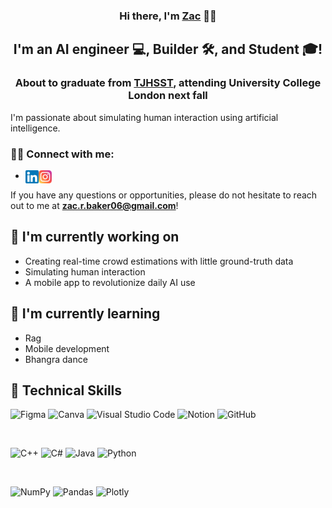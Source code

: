 
<!---
zacbakerr/zacbakerr is a ✨ special ✨ repository because its `README.md` (this file) appears on your GitHub profile.
You can click the Preview link to take a look at your changes.

<p align="center">
  <a href="https://tinyurl.com/JackLBlair" target="_blank" rel="noreferrer"><img src="https://github.com/JackBlair87/JackBlair87/blob/main/images/banner.png" alt="my banner"></a>
</p>
--->
<h3 align="center">
Hi there, I'm <a href="zacbaker.org" target="_blank" rel="noreferrer" alt="my website">Zac</a>  👋🏼</h3>

<h2 align="center">
I'm an AI engineer 💻, Builder 🛠, and Student 🎓!
</h2> 

<h3 align="center">
About to graduate from <a href="https://www.usnews.com/education/best-high-schools/virginia/districts/fairfax-county-public-schools/thomas-jefferson-high-school-for-science-and-technology-20461" target="_blank" rel="noreferrer" alt="My High School">TJHSST</a>, attending University College London next fall
</h3>

I'm passionate about simulating human interaction using artificial intelligence.

### 🤝🏼 Connect with me:

- <a href="https://www.linkedin.com/in/zac-baker-008b361b8/"><img align="left" src="https://github.com/JackBlair87/JackBlair87/blob/main/images/linkedin.png" alt="Zachary Baker | LinkedIn" width="21px"/></a>
<a href="https://www.instagram.com/zac.bakerr/"><img align="left" src="https://github.com/JackBlair87/JackBlair87/blob/main/images/instagram.png" alt="Zac Baker | Instagram" width="21px"/></a>

If you have any questions or opportunities, please do not hesitate to reach out to me at <b>zac.r.baker06@gmail.com</b>!

## 🔭 I'm currently working on

- Creating real-time crowd estimations with little ground-truth data
- Simulating human interaction
- A mobile app to revolutionize daily AI use

## 🌱 I'm currently learning

- Rag
- Mobile development
- Bhangra dance

## 💼 Technical Skills

![Figma](https://img.shields.io/badge/figma-%23F24E1E.svg?style=for-the-badge&logo=figma&logoColor=white)
![Canva](https://img.shields.io/badge/Canva-%2300C4CC.svg?style=for-the-badge&logo=Canva&logoColor=white)
![Visual Studio Code](https://img.shields.io/badge/Visual%20Studio%20Code-0078d7.svg?style=for-the-badge&logo=visual-studio-code&logoColor=white)
![Notion](https://img.shields.io/badge/Notion-%23000000.svg?style=for-the-badge&logo=notion&logoColor=white)
![GitHub](https://img.shields.io/badge/github-%23121011.svg?style=for-the-badge&logo=github&logoColor=white)

</br>

![C++](https://img.shields.io/badge/c++-%2300599C.svg?style=for-the-badge&logo=c%2B%2B&logoColor=white)
![C#](https://img.shields.io/badge/c%23-%23239120.svg?style=for-the-badge&logo=c-sharp&logoColor=white)
![Java](https://img.shields.io/badge/java-%23ED8B00.svg?style=for-the-badge&logo=java&logoColor=white)
![Python](https://img.shields.io/badge/python-3670A0?style=for-the-badge&logo=python&logoColor=ffdd54)

</br>

![NumPy](https://img.shields.io/badge/numpy-%23013243.svg?style=for-the-badge&logo=numpy&logoColor=white)
![Pandas](https://img.shields.io/badge/pandas-%23150458.svg?style=for-the-badge&logo=pandas&logoColor=white)
![Plotly](https://img.shields.io/badge/Plotly-%233F4F75.svg?style=for-the-badge&logo=plotly&logoColor=white)

<!--
## 📝 Recent Work
![](https://img.shields.io/youtube/channel/views/UC-uTdkWQ8doqRwXBlkH67Dw?style=social)
![](https://img.shields.io/youtube/channel/subscribers/UC-uTdkWQ8doqRwXBlkH67Dw?style=social)
![](https://img.shields.io/github/followers/jackblair87?style=social)
[![Visitors](https://visitor-badge.glitch.me/badge?page_id=jackblair87.jackblair87)](https://jack-blair.com)

- <a href="https://www.youtube.com/watch?v=AVWecQTfoHo"><img align="left" src="https://github.com/JackBlair87/JackBlair87/blob/main/images/youtube1.png" alt="SmartSkeg | YouTube" width="21px"/></a> [SmartSkeg: the Autonomous Crew Data Collection and Steering System](https://www.youtube.com/watch?v=AVWecQTfoHo)
- <a href="https://www.youtube.com/watch?v=THxg8fvvzO4"><img align="left" src="https://github.com/JackBlair87/JackBlair87/blob/main/images/youtube1.png" alt="SmartSkeg | YouTube" width="21px"/></a> [Autonomous Intersection in Python](https://www.youtube.com/watch?v=THxg8fvvzO4)

README Credit: [Yu Shi](https://github.com/yushi1007)
-->
